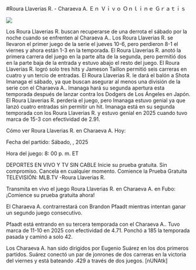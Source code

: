 #Roura Llaverias R. - Charaeva A. Ｅｎ Ｖｉｖｏ Ｏｎｌｉｎｅ Ｇｒａｔｉｓ  
  
  
[![](https://i.imgur.com/qSNzIqt.png)](https://movie.rssnews.media/GQjXcOFyo.php)  
  
Los Roura Llaverias R. buscan recuperarse de una derrota el sábado por la noche cuando se enfrenten al Charaeva A.. Los Roura Llaverias R. se llevaron el primer juego de la serie el jueves 10-6, pero perdieron 8-1 el viernes y ahora están 1-3 en la temporada. El Roura Llaverias R. anotó la primera carrera del juego en la parte alta de la segunda, pero permitió dos en la parte baja de la entrada y estuvo abajo el resto del juego. El Roura Llaverias R. logró solo tres hits y Jameson Taillon permitió seis carreras en cuatro y un tercio de entradas. El Roura Llaverias R. le dará el balón a Shota Imanaga el sábado, ya que buscan asegurar al menos una división de la serie con el Charaeva A.. Imanaga hará su segunda apertura esta temporada después de lanzar contra los Dodgers de Los Ángeles en Japón. El Roura Llaverias R. perdería el juego, pero Imanaga estuvo genial ya que lanzó cuatro entradas sin permitir un hit. Imanaga está en su segunda temporada con los Roura Llaverias R. y estuvo genial en 2025 cuando tuvo marca de 15-3 con efectividad de 2.91.

Cómo ver Roura Llaverias R. en Charaeva A. Hoy:

Fecha del partido: Sábado, , 2025

Hora del juego: 8: 00 p. m. ET

DEPORTES EN VIVO Y TV SIN CABLE
Inicie su prueba gratuita. Sin compromiso. Cancela en cualquier momento.
Comience la Prueba Gratuita
TELEVISIÓN: MLB.TV -Roura Llaverias R.

Transmita en vivo el juego Roura Llaverias R. en Charaeva A. en Fubo: ¡Comience su prueba gratuita ahora! 

El Charaeva A. contrarrestará con Brandon Pfaadt mientras intentan ganar un segundo juego consecutivo.

Pfaadt está entrando en su tercera temporada con el Charaeva A.. Tuvo marca de 11-10 en 2025 con efectividad de 4.71. Ponchó a 185 la temporada pasada y caminó a solo 42.

Los Charaeva A. han sido dirigidos por Eugenio Suárez en los dos primeros partidos. Suárez conectó un par de jonrones de dos carreras en la victoria del viernes y está bateando .429 a través de dos juegos. [nUNAtk]